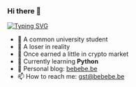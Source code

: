 ### Hi there 👋

[![Typing SVG](https://readme-typing-svg.demolab.com/?lines=First+line+of+text;Second+line+of+text)](https://git.io/typing-svg)

- 🔭 A common university student
- 🌱 A loser in reality
- 👯 Once earned a little in crypto market
- 🤔 Currently learning **Python**
- 💬 Personal blog: [bebebe.be](https://bebebe.be)
- 📫 How to reach me: [gst@bebebe.be](mailto://gst@bebebe.be)
